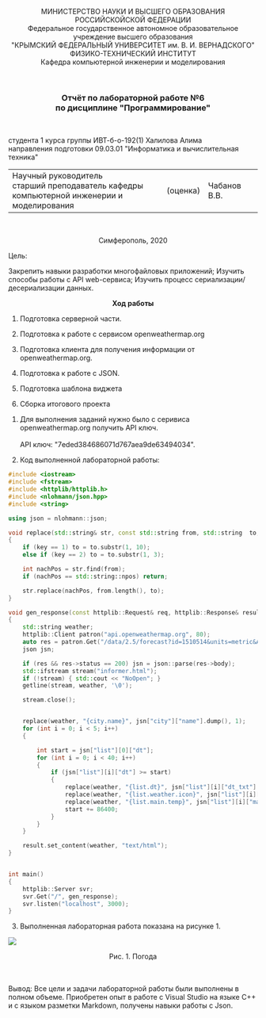 <p align="center">  МИНИСТЕРСТВО НАУКИ И ВЫСШЕГО ОБРАЗОВАНИЯ РОССИЙСКОЙСКОЙ ФЕДЕРАЦИИ<br/>
Федеральное государственное автономное образовательное учреждение высшего образования
 <br/>
 "КРЫМСКИЙ ФЕДЕРАЛЬНЫЙ УНИВЕРСИТЕТ им. В. И. ВЕРНАДСКОГО"  <br/>
  ФИЗИКО-ТЕХНИЧЕСКИЙ ИНСТИТУТ <br/>
    Кафедра компьютерной инженерии и моделирования<br/></p>

<br/>

### <p align="center">Отчёт по лабораторной работе №6 <br/> по дисциплине "Программирование"</p>

<br/>

студента 1 курса группы ИВТ-б-о-192(1)
Халилова Алима<br/>
направления подготовки 09.03.01 "Информатика и вычислительная техника"  
<table>
<tr><td>Научный руководитель<br/> старший преподаватель кафедры<br/> компьютерной инженерии и моделирования</td>
<td>(оценка)</td>
<td>Чабанов В.В.</td>
</tr>
</table>

<br/>

<p align="center">Симферополь, 2020</p>


Цель:

Закрепить навыки разработки многофайловыx приложений;
Изучить способы работы с API web-сервиса;
Изучить процесс сериализации/десериализации данных.

**<center>Ход работы</center>**

1. Подготовка серверной части.

2. Подготовка к работе с сервисом openweathermap.org

3. Подготовка клиента для получения информации от openweathermap.org.

4. Подготовка к работе с JSON.

5. Подготовка шаблона виджета

6. Сборка итогового проекта

1) Для выполнения заданий нужно было с серивиса openweathermap.org получить API ключ.<br></br> 
API ключ: "7eded384686071d767aea9de63494034".

2) Код выполненной лабoраторной работы:

```cpp
#include <iostream>
#include <fstream>
#include <httplib/httplib.h>
#include <nlohmann/json.hpp>
#include <string>

using json = nlohmann::json;

void replace(std::string& str, const std::string from, std::string  to, int key)
{
    if (key == 1) to = to.substr(1, 10);
    else if (key == 2) to = to.substr(1, 3);

    int nachPos = str.find(from);
    if (nachPos == std::string::npos) return;

    str.replace(nachPos, from.length(), to);
}

void gen_response(const httplib::Request& req, httplib::Response& result)
{  
    std::string weather;
    httplib::Client patron("api.openweathermap.org", 80);
    auto res = patron.Get("/data/2.5/forecast?id=1510514&units=metric&APPID=7eded384686071d767aea9de63494034");
    json jsn;

    if (res && res->status == 200) jsn = json::parse(res->body);
    std::ifstream stream("informer.html");
    if (!stream) { std::cout << "NoOpen"; }
    getline(stream, weather, '\0');

    stream.close();


    replace(weather, "{city.name}", jsn["city"]["name"].dump(), 1);
    for (int i = 0; i < 5; i++)
    {

        int start = jsn["list"][0]["dt"];
        for (int i = 0; i < 40; i++)
        {
            if (jsn["list"][i]["dt"] >= start)
            {
                replace(weather, "{list.dt}", jsn["list"][i]["dt_txt"].dump(), 1);
                replace(weather, "{list.weather.icon}", jsn["list"][i]["weather"][0]["icon"].dump(), 2);
                replace(weather, "{list.main.temp}", jsn["list"][i]["main"]["temp"].dump(), 0);
                start += 86400;
            }
        }
    }

    result.set_content(weather, "text/html");
}


int main()
{
    httplib::Server svr;
    svr.Get("/", gen_response); 
    svr.listen("localhost", 3000); 
}
```
3) Выполненная лабораторная работа показана на рисунке 1.

![](https://github.com/stplzawa/Labs_pics/blob/master/Lab6_pics/1%20(2).png) 
<center>Рис. 1. Погода</center>
<br></br>

Вывод: Все цели и задачи лабораторной работы были выполнены в полном объеме. Приобретен опыт в работе с Visual Studio на языке C++ и с языком разметки Markdown, получены навыки работы с Json. 
